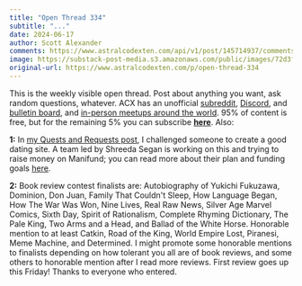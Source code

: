 ```yaml
---
title: "Open Thread 334"
subtitle: "..."
date: 2024-06-17
author: Scott Alexander
comments: https://www.astralcodexten.com/api/v1/post/145714937/comments?&all_comments=true
image: https://substack-post-media.s3.amazonaws.com/public/images/72d3fee8-67b0-492b-b3a4-6e5fbf643e3e_251x255.png
original-url: https://www.astralcodexten.com/p/open-thread-334
---
```

This is the weekly visible open thread. Post about anything you want, ask random questions, whatever. ACX has an unofficial [subreddit](https://www.reddit.com/r/slatestarcodex/), [Discord](https://discord.gg/RTKtdut), and [bulletin board](https://www.datasecretslox.com/index.php), and [in-person meetups around the world](https://www.lesswrong.com/community?filters%5B0%5D=SSC). 95% of content is free, but for the remaining 5% you can subscribe **[here](https://astralcodexten.substack.com/subscribe?)**. Also:

**1:** In [my Quests and Requests post](/p/quests-and-requests), I challenged someone to create a good dating site. A team led by Shreeda Segan is working on this and trying to raise money on Manifund; you can read more about their plan and funding goals [here](https://manifund.org/projects/design-budget-for-rebuilding-the-dating-site-we-all-want-back-).

**2:** Book review contest finalists are: Autobiography of Yukichi Fukuzawa, Dominion, Don Juan, Family That Couldn't Sleep, How Language Began, How The War Was Won, Nine Lives, Real Raw News, Silver Age Marvel Comics, Sixth Day, Spirit of Rationalism, Complete Rhyming Dictionary, The Pale King, Two Arms and a Head, and Ballad of the White Horse. Honorable mention to at least Catkin, Road of the King, World Empire Lost, Piranesi, Meme Machine, and Determined. I might promote some honorable mentions to finalists depending on how tolerant you all are of book reviews, and some others to honorable mention after I read more reviews. First review goes up this Friday! Thanks to everyone who entered.
